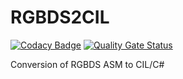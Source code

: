 # RGBDS2CIL

[![Codacy Badge](https://api.codacy.com/project/badge/Grade/8f09df7eff4a4c2fa6398596c7621347)](https://app.codacy.com/gh/archanox/RGBDS2CIL?utm_source=github.com&utm_medium=referral&utm_content=archanox/RGBDS2CIL&utm_campaign=Badge_Grade_Settings)
[![Quality Gate Status](https://sonarcloud.io/api/project_badges/measure?project=archanox_RGBDS2CIL&metric=alert_status)](https://sonarcloud.io/dashboard?id=archanox_RGBDS2CIL)

Conversion of RGBDS ASM to CIL/C#
